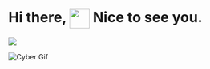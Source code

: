 # Hi there, <img src = "https://raw.githubusercontent.com/MartinHeinz/MartinHeinz/master/wave.gif" width = "40" align="center"> Nice to see you.  

<p>
<a href="https://github.com/DenverCoder1/readme-typing-svg">
<img src="https://readme-typing-svg.herokuapp.com?&font=IBM+Plex+Sans&color=abcdef&size=20&lines=Welcome+to+my+GitHub+Profile!;I'm+a+Front-End+Developer;I'm+a+React+Developer;I'm+a+Vue+Developer" />
</a>
</p>

![Cyber Gif](https://media.giphy.com/media/l4JyOBy881wwYH18A/giphy.gif)

 
 
